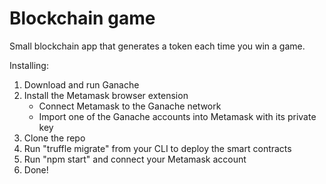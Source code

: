 # Blockchain game

Small blockchain app that generates a token each time you win a game. 

Installing: 
1. Download and run Ganache
2. Install the Metamask browser extension
   * Connect Metamask to the Ganache network
   * Import one of the Ganache accounts into Metamask with its private key
3. Clone the repo
4. Run "truffle migrate" from your CLI to deploy the smart contracts
5. Run "npm start" and connect your Metamask account
6. Done!
